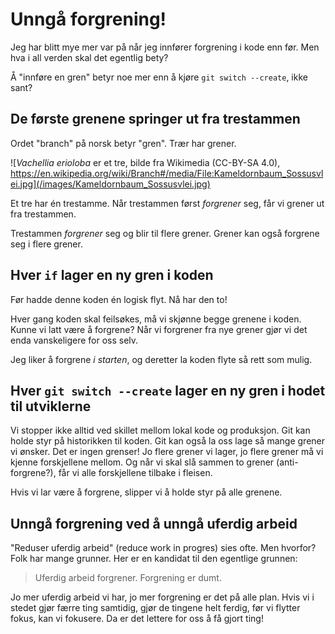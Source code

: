 # Unngå forgrening!

Jeg har blitt mye mer var på når jeg innfører forgrening i kode enn før.
Men hva i all verden skal det egentlig bety?

Å "innføre en gren" betyr noe mer enn å kjøre `git switch --create`, ikke sant?

## De første grenene springer ut fra trestammen

Ordet "branch" på norsk betyr "gren".
Trær har grener.

![_Vachellia erioloba_ er et tre, bilde fra Wikimedia (CC-BY-SA 4.0), https://en.wikipedia.org/wiki/Branch#/media/File:Kameldornbaum_Sossusvlei.jpg](/images/Kameldornbaum_Sossusvlei.jpg)

Et tre har én trestamme.
Når trestammen først _forgrener_ seg, får vi grener ut fra trestammen.

Trestammen _forgrener_ seg og blir til flere grener.
Grener kan også forgrene seg i flere grener.

## Hver `if` lager en ny gren i koden

Før hadde denne koden én logisk flyt.
Nå har den to!

Hver gang koden skal feilsøkes, må vi skjønne begge grenene i koden.
Kunne vi latt være å forgrene?
Når vi forgrener fra nye grener gjør vi det enda vanskeligere for oss selv.

Jeg liker å forgrene _i starten_, og deretter la koden flyte så rett som mulig.

## Hver `git switch --create` lager en ny gren i hodet til utviklerne

Vi stopper ikke alltid ved skillet mellom lokal kode og produksjon.
Git kan holde styr på historikken til koden.
Git kan også la oss lage så mange grener vi ønsker.
Det er ingen grenser!
Jo flere grener vi lager, jo flere grener må vi kjenne forskjellene mellom.
Og når vi skal slå sammen to grener (anti-forgrene?), får vi alle forskjellene tilbake i fleisen.

Hvis vi lar være å forgrene, slipper vi å holde styr på alle grenene.

## Unngå forgrening ved å unngå uferdig arbeid

"Reduser uferdig arbeid" (reduce work in progres) sies ofte.
Men hvorfor?
Folk har mange grunner.
Her er en kandidat til den egentlige grunnen:

> Uferdig arbeid forgrener.
> Forgrening er dumt.

Jo mer uferdig arbeid vi har, jo mer forgrening er det på alle plan.
Hvis vi i stedet gjør færre ting samtidig, gjør de tingene helt ferdig, før vi flytter fokus, kan vi fokusere.
Da er det lettere for oss å få gjort ting!

